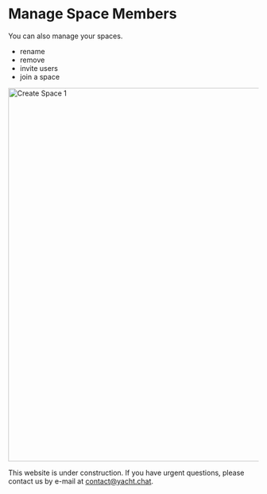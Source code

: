 


# Manage Space Members

You can also manage your spaces.

- rename
- remove
- invite users
- join a space

<img alt="Create Space 1" src="/img/docs/SpaceMembers.png" width="750"/>

This website is under construction. If you have urgent questions, please contact us by e-mail at [contact@yacht.chat](mailto:contact@yacht.chat).